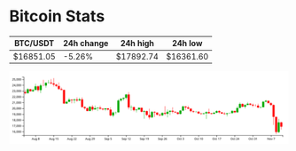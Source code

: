 # Bitcoin Stats

BTC/USDT|24h change|24h high|24h low|
|---|---|---|---|
|$16851.05|-5.26%|$17892.74|$16361.60|

<img src="./chart.svg">
